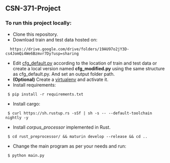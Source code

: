 ## CSN-371-Project


### To run this project locally:
- Clone this repository.
- Download train and test data hosted on:
```
  https://drive.google.com/drive/folders/19AU97o2jY3D-cs4JomQi4We6Bzmvr7Dy?usp=sharing
```
- Edit [cfg_default.py](https://github.com/wistic/CSN-371-Project/blob/main/cfg_default.py) according to the location of train and test data or create a local version named **cfg_modified.py** using the same structure as cfg_default.py. And set an output folder path.
- __(Optional)__ Create a [virtualenv](https://pypi.org/project/virtualenv/) and activate it.
- Install requirements:
```shell
 $ pip install -r requirements.txt
```
- Install cargo:
```shell
 $ curl https://sh.rustup.rs -sSf | sh -s -- --default-toolchain nightly -y
```
- Install *corpus_processor* implemented in Rust.
```shell
 $ cd rust_preprocessor/ && maturin develop --release && cd ..
```
- Change the main program as per your needs and run:
```shell
 $ python main.py
```

